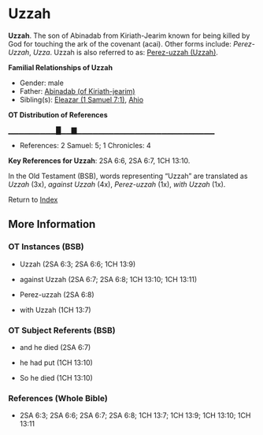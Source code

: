# Uzzah
**Uzzah**. 
The son of Abinadab from Kiriath-Jearim known for being killed by God for touching the ark of the covenant (acai). 
Other forms include: 
*Perez-Uzzah*, *Uzza*. 
Uzzah is also referred to as: 
[Perez-uzzah (Uzzah)](Perez-uzzah.md). 




**Familial Relationships of Uzzah**


* Gender: male
* Father: [Abinadab (of Kiriath-jearim)](Abinadab.md)
* Sibling(s): [Eleazar (1 Samuel 7:1)](Eleazar.3.md), [Ahio](Ahio.md)


**OT Distribution of References**

▁▁▁▁▁▁▁▁▁█▁▁▇▁▁▁▁▁▁▁▁▁▁▁▁▁▁▁▁▁▁▁▁▁▁▁▁▁▁
* References: 2 Samuel: 5; 1 Chronicles: 4



**Key References for Uzzah**: 
2SA 6:6, 2SA 6:7, 1CH 13:10. 


In the Old Testament (BSB), words representing “Uzzah” are translated as 
*Uzzah* (3x), *against Uzzah* (4x), *Perez-uzzah* (1x), *with Uzzah* (1x). 




Return to [Index](00-Index.md)

## More Information

### OT Instances (BSB)

* Uzzah (2SA 6:3; 2SA 6:6; 1CH 13:9)

* against Uzzah (2SA 6:7; 2SA 6:8; 1CH 13:10; 1CH 13:11)

* Perez-uzzah (2SA 6:8)

* with Uzzah (1CH 13:7)



### OT Subject Referents (BSB)

* and he died (2SA 6:7)

* he had put (1CH 13:10)

* So he died (1CH 13:10)



### References (Whole Bible)

* 2SA 6:3; 2SA 6:6; 2SA 6:7; 2SA 6:8; 1CH 13:7; 1CH 13:9; 1CH 13:10; 1CH 13:11



